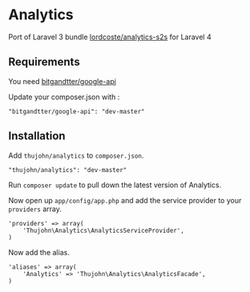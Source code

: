 # Analytics

Port of Laravel 3 bundle [lordcoste/analytics-s2s](https://github.com/lordcoste/analytics-s2s) for Laravel 4


## Requirements

You need [bitgandtter/google-api](https://github.com/bitgandtter/google-api)

Update your composer.json with :

    "bitgandtter/google-api": "dev-master"


## Installation

Add `thujohn/analytics` to `composer.json`.

    "thujohn/analytics": "dev-master"
    
Run `composer update` to pull down the latest version of Analytics.

Now open up `app/config/app.php` and add the service provider to your `providers` array.

    'providers' => array(
        'Thujohn\Analytics\AnalyticsServiceProvider',
    )

Now add the alias.

    'aliases' => array(
        'Analytics' => 'Thujohn\Analytics\AnalyticsFacade',
    )